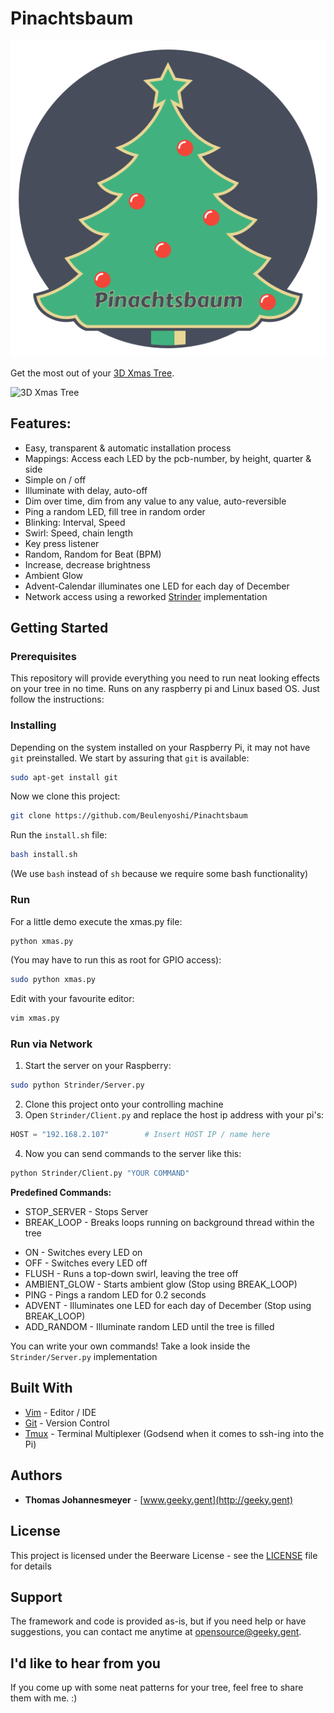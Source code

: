 # Pinachtsbaum

![Pinachtsbaum Icon](./misc/Icon.png "Pinachtsbaum-Icon")

Get the most out of your [3D Xmas Tree](https://thepihut.com/products/3d-xmas-tree-for-raspberry-pi).

![3D Xmas Tree](https://cdn.shopify.com/s/files/1/0176/3274/products/IMG_0673_1024x1024.JPG?v=1510937356 "Xmas Trees")


## Features:
* Easy, transparent & automatic installation process
* Mappings: Access each LED by the pcb-number, by height, quarter & side
* Simple on / off
* Illuminate with delay, auto-off
* Dim over time, dim from any value to any value, auto-reversible
* Ping a random LED, fill tree in random order
* Blinking: Interval, Speed
* Swirl: Speed, chain length
* Key press listener
* Random, Random for Beat (BPM)
* Increase, decrease brightness
* Ambient Glow
* Advent-Calendar illuminates one LED for each day of December
* Network access using a reworked [Strinder](https://github.com/Beulenyoshi/Strinder) implementation


## Getting Started

### Prerequisites

This repository will provide everything you need to run neat looking effects on your tree in no time. Runs on any raspberry pi and Linux based OS. Just follow the instructions:


### Installing
Depending on the system installed on your Raspberry Pi, it may not have `git` preinstalled. We start by assuring that `git` is available:

```bash
sudo apt-get install git
```

Now we clone this project:
```bash
git clone https://github.com/Beulenyoshi/Pinachtsbaum
```

Run the `install.sh` file:
```bash
bash install.sh
```
(We use `bash` instead of `sh` because we require some bash functionality)

### Run
For a little demo execute the xmas.py file:
```bash
python xmas.py
```

(You may have to run this as root for GPIO access):
```bash
sudo python xmas.py
```

Edit with your favourite editor:
```bash
vim xmas.py
```

### Run via Network

1. Start the server on your Raspberry:
```bash
sudo python Strinder/Server.py
```

2. Clone this project onto your controlling machine
3. Open `Strinder/Client.py` and replace the host ip address with your pi's:
```python
HOST = "192.168.2.107"        # Insert HOST IP / name here
```

4. Now you can send commands to the server like this:
```bash
python Strinder/Client.py "YOUR COMMAND"
```

**Predefined Commands:**

- STOP_SERVER - Stops Server
- BREAK_LOOP - Breaks loops running on background thread within the tree
* ON - Switches every LED on
* OFF - Switches every LED off
* FLUSH - Runs a top-down swirl, leaving the tree off
* AMBIENT_GLOW - Starts ambient glow (Stop using BREAK_LOOP)
* PING - Pings a random LED for 0.2 seconds
* ADVENT - Illuminates one LED for each day of December (Stop using BREAK_LOOP)
* ADD_RANDOM - Illuminate random LED until the tree is filled

You can write your own commands! Take a look inside the `Strinder/Server.py` implementation

## Built With

* [Vim](http://www.vim.org) - Editor / IDE
* [Git](https://git-scm.com) - Version Control
* [Tmux](https://tmux.github.io) - Terminal Multiplexer (Godsend when it comes to ssh-ing into the Pi)

## Authors

* **Thomas Johannesmeyer** - [www.geeky.gent](http://geeky.gent)

## License

This project is licensed under the Beerware License - see the [LICENSE](LICENSE) file for details

## Support

The framework and code is provided as-is, but if you need help or have suggestions, you can contact me anytime at [opensource@geeky.gent](mailto:opensource@geeky.gent?subject=Pinachtsbaum).


## I'd like to hear from you

If you come up with some neat patterns for your tree, feel free to share them with me. :)
